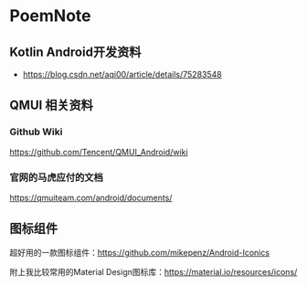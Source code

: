 # PoemNote


## Kotlin Android开发资料

- https://blog.csdn.net/aqi00/article/details/75283548

## QMUI 相关资料

### Github Wiki
https://github.com/Tencent/QMUI_Android/wiki

### 官网的马虎应付的文档
https://qmuiteam.com/android/documents/


## 图标组件

超好用的一款图标组件：https://github.com/mikepenz/Android-Iconics

附上我比较常用的Material Design图标库：https://material.io/resources/icons/